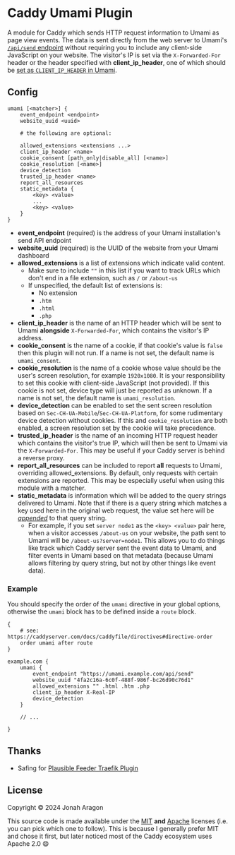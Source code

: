 <!-- markdownlint-disable MD010 -->
# Caddy Umami Plugin

A module for Caddy which sends HTTP request information to Umami as page view events. The data is sent directly from the web server to Umami's [`/api/send` endpoint](https://umami.is/docs/sending-stats) without requiring you to include any client-side JavaScript on your website. The visitor's IP is set via the `X-Forwarded-For` header or the header specified with **client_ip_header**, one of which should be [set as `CLIENT_IP_HEADER` in Umami](https://umami.is/docs/environment-variables).

## Config

```caddyfile
umami [<matcher>] {
	event_endpoint <endpoint>
	website_uuid <uuid>

	# the following are optional:

	allowed_extensions <extensions ...>
	client_ip_header <name>
	cookie_consent [path_only|disable_all] [<name>]
	cookie_resolution [<name>]
	device_detection
	trusted_ip_header <name>
	report_all_resources
	static_metadata {
		<key> <value>
		...
		<key> <value>
	}
}
```

- **event_endpoint** (required) is the address of your Umami installation's send API endpoint
- **website_uuid** (required) is the UUID of the website from your Umami dashboard
- **allowed_extensions** is a list of extensions which indicate valid content.
  - Make sure to include `""` in this list if you want to track URLs which don't end in a file extension, such as `/` or `/about-us`
  - If unspecified, the default list of extensions is:
    - No extension
    - `.htm`
    - `.html`
    - `.php`
- **client_ip_header** is the name of an HTTP header which will be sent to Umami **alongside** `X-Forwarded-For`, which contains the visitor's IP address.
- **cookie_consent** is the name of a cookie, if that cookie's value is `false` then this plugin will not run. If a name is not set, the default name is `umami_consent`.
- **cookie_resolution** is the name of a cookie whose value should be the user's screen resolution, for example `1920x1080`. It is your responsibility to set this cookie with client-side JavaScript (not provided). If this cookie is not set, device type will just be reported as unknown. If a name is not set, the default name is `umami_resolution`.
- **device_detection** can be enabled to set the sent screen resolution based on `Sec-CH-UA-Mobile`/`Sec-CH-UA-Platform`, for some rudimentary device detection without cookies. If this and `cookie_resolution` are both enabled, a screen resolution set by the cookie will take precedence.
- **trusted_ip_header** is the name of an incoming HTTP request header which contains the visitor's true IP, which will then be sent to Umami via the `X-Forwarded-For`. This may be useful if your Caddy server is behind a reverse proxy.
- **report_all_resources** can be included to report **all** requests to Umami, overriding allowed_extensions. By default, only requests with certain extensions are reported. This may be especially useful when using this module with a matcher.
- **static_metadata** is information which will be added to the query strings delivered to Umami. Note that if there is a query string which matches a key used here in the original web request, the value set here will be [*appended*](https://pkg.go.dev/net/url#Values.Add) to that query string.
  - For example, if you set `server node1` as the `<key> <value>` pair here, when a visitor accesses `/about-us` on your website, the path sent to Umami will be `/about-us?server=node1`. This allows you to do things like track which Caddy server sent the event data to Umami, and filter events in Umami based on that metadata (because Umami allows filtering by query string, but not by other things like event data).

### Example

You should specify the order of the `umami` directive in your global options, otherwise the `umami` block has to be defined inside a `route` block.

```caddyfile
{
	# see: https://caddyserver.com/docs/caddyfile/directives#directive-order
	order umami after route
}

example.com {
	umami {
		event_endpoint "https://umami.example.com/api/send"
		website_uuid "4fa2c16a-6c0f-488f-986f-bc26d90c76d1"
		allowed_extensions "" .html .htm .php
		client_ip_header X-Real-IP
		device_detection
	}

	// ...

}
```

## Thanks

- Safing for [Plausible Feeder Traefik Plugin](https://github.com/safing/plausiblefeeder)

## License

Copyright &copy; 2024 Jonah Aragon

This source code is made available under the [MIT](LICENSE-MIT) **and** [Apache](LICENSE-Apache) licenses (i.e. you can pick which one to follow). This is because I generally prefer MIT and chose it first, but later noticed most of the Caddy ecosystem uses Apache 2.0 :smile:
